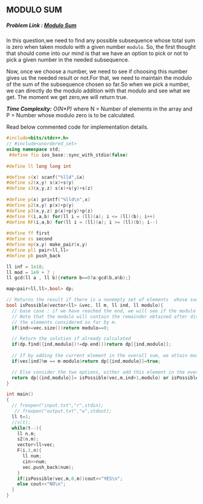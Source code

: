 ## MODULO SUM
##### Problem Link : [Modulo Sum](https://hack.codingblocks.com/practice/p/119/754)  

In this question,we need to find any possible subsequence whose total sum is zero when taken modulo with a given number `modulo`. So, the first thought that should come into our mind is that we have an option to pick or not to pick a given number in the needed subsequence. 

Now, once we choose a number, we need to see if choosing this number gives us the needed result or not.For that, we need to maintain the modulo of the sum of the subsequence chosen so far.So when we pick a number, we can directly do the modulo addition with that modulo and see what we get. The moment we get zero,we will return true.

_**Time Complexity:** O(N*P)_ where N = Number of elements in the array and P = Number whose modulo zero is to be calculated.

Read below commented code for implementation details.
```C++
#include<bits/stdc++.h>
// #include<unordered_set>
using namespace std;
 #define fio ios_base::sync_with_stdio(false)
 
#define ll long long int

#define s(x) scanf("%lld",&x)
#define s2(x,y) s(x)+s(y)
#define s3(x,y,z) s(x)+s(y)+s(z)
 
#define p(x) printf("%lld\n",x)
#define p2(x,y) p(x)+p(y)
#define p3(x,y,z) p(x)+p(y)+p(z)
#define F(i,a,b) for(ll i = (ll)(a); i <= (ll)(b); i++)
#define RF(i,a,b) for(ll i = (ll)(a); i >= (ll)(b); i--)
 
#define ff first
#define ss second
#define mp(x,y) make_pair(x,y)
#define pll pair<ll,ll>
#define pb push_back

ll inf = 1e18;
ll mod = 1e9 + 7 ;
ll gcd(ll a , ll b){return b==0?a:gcd(b,a%b);}

map<pair<ll,ll>,bool> dp; 

// Returns the result if there is a nonempty set of elements  whose sum%m is zero
bool isPossible(vector<ll> &vec, ll m, ll ind, ll modulo){
  // base case : if we have reached the end, we will see if the modulo value is zero or not
  // Note that the modulo will contain the remainder obtained after dividing the sum of all 
  // the elements considered so far by m.
  if(ind>=vec.size())return modulo==0;

  // Return the solution if already calculated
  if(dp.find({ind,modulo})!=dp.end())return dp[{ind,modulo}];
 
  // If by adding the current element in the overall sum, we attain modulo zero , return success.
  if(vec[ind]%m == m-modulo)return dp[{ind,modulo}]=true;

  // Else consider the two options, either add this element in the overall sum or don't add.
  return dp[{ind,modulo}]= isPossible(vec,m,ind+1,modulo) or isPossible(vec,m,ind+1,(modulo+vec[ind])%m);  
}

int main()
{
  // freopen("input.txt","r",stdin);
   // freopen("output.txt","w",stdout);
  ll t=1;
  //s(t);
  while(t--){
    ll n,m;
    s2(n,m);
    vector<ll>vec;
    F(i,1,n){
      ll num;
      cin>>num;
      vec.push_back(num);
    }
    if(isPossible(vec,m,0,m))cout<<"YES\n";
    else cout<<"NO\n";
  }
}
```